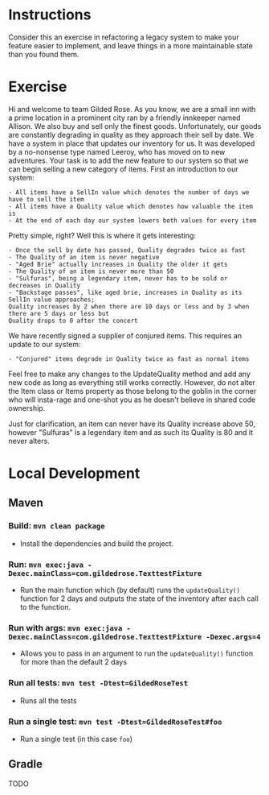 # Instructions

Consider this an exercise in refactoring a legacy system to make your
feature easier to implement, and leave things in a more maintainable
state than you found them.

# Exercise

Hi and welcome to team Gilded Rose. As you know, we are a small inn with a prime location in a
prominent city ran by a friendly innkeeper named Allison. We also buy and sell only the finest goods.
Unfortunately, our goods are constantly degrading in quality as they approach their sell by date. We
have a system in place that updates our inventory for us. It was developed by a no-nonsense type named
Leeroy, who has moved on to new adventures. Your task is to add the new feature to our system so that
we can begin selling a new category of items. First an introduction to our system:

	- All items have a SellIn value which denotes the number of days we have to sell the item
	- All items have a Quality value which denotes how valuable the item is
	- At the end of each day our system lowers both values for every item

Pretty simple, right? Well this is where it gets interesting:

	- Once the sell by date has passed, Quality degrades twice as fast
	- The Quality of an item is never negative
	- "Aged Brie" actually increases in Quality the older it gets
	- The Quality of an item is never more than 50
	- "Sulfuras", being a legendary item, never has to be sold or decreases in Quality
	- "Backstage passes", like aged brie, increases in Quality as its SellIn value approaches;
	Quality increases by 2 when there are 10 days or less and by 3 when there are 5 days or less but
	Quality drops to 0 after the concert

We have recently signed a supplier of conjured items. This requires an update to our system:

	- "Conjured" items degrade in Quality twice as fast as normal items

Feel free to make any changes to the UpdateQuality method and add any new code as long as everything
still works correctly. However, do not alter the Item class or Items property as those belong to the
goblin in the corner who will insta-rage and one-shot you as he doesn't believe in shared code
ownership.

Just for clarification, an item can never have its Quality increase above 50, however "Sulfuras" is a
legendary item and as such its Quality is 80 and it never alters.


# Local Development
## Maven

### Build: `mvn clean package`
- Install the dependencies and build the project.

### Run: `mvn exec:java -Dexec.mainClass=com.gildedrose.TexttestFixture`
- Run the main function which (by default) runs the `updateQuality()` function for 2 days and outputs the state
of the inventory after each call to the function.

### Run with args: `mvn exec:java -Dexec.mainClass=com.gildedrose.TexttestFixture -Dexec.args=4`
- Allows you to pass in an argument to run the `updateQuality()` function for more than the default 2 days

### Run all tests: `mvn test -Dtest=GildedRoseTest`
- Runs all the tests

### Run a single test: `mvn test -Dtest=GildedRoseTest#foo`
- Run a single test (in this case `foo`)

## Gradle
TODO

